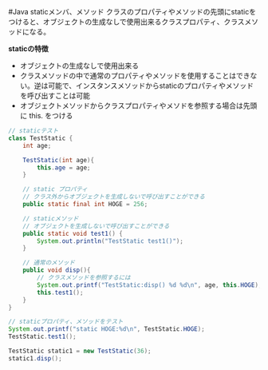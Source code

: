 #Java staticメンバ、メソッド
クラスのプロパティやメソッドの先頭にstaticをつけると、オブジェクトの生成なしで使用出来るクラスプロパティ、クラスメソッドになる。


**staticの特徴**  

* オブジェクトの生成なしで使用出来る
* クラスメソッドの中で通常のプロパティやメソッドを使用することはできない。逆は可能で、インスタンスメソッドからstaticのプロパティやメソッドを呼び出すことは可能
* オブジェクトメソッドからクラスプロパティやメソドを参照する場合は先頭に this. をつける

~~~java
// staticテスト
class TestStatic {
    int age;

    TestStatic(int age){
        this.age = age;
    }

    // static プロパティ
    // クラス外からオブジェクトを生成しないで呼び出すことができる
    public static final int HOGE = 256;

    // staticメソッド
    // オブジェクトを生成しないで呼び出すことができる
    public static void test1() {
        System.out.println("TestStatic test1()");
    }

    // 通常のメソッド
    public void disp(){
        // クラスメソッドを参照するには
        System.out.printf("TestStatic:disp() %d %d\n", age, this.HOGE);
        this.test1();
    }
}

// staticプロパティ、メソッドをテスト
System.out.printf("static HOGE:%d\n", TestStatic.HOGE);
TestStatic.test1();

TestStatic static1 = new TestStatic(36);
static1.disp();

~~~